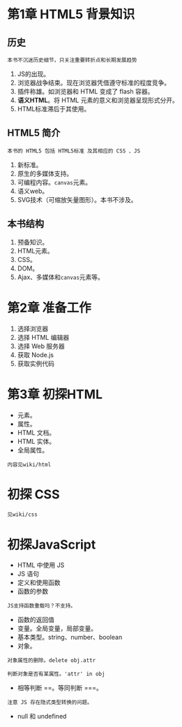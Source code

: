 # 第1章 HTML5 背景知识

## 历史

`本书不沉迷历史细节，只关注重要转折点和长期发展趋势`

1. JS的出现。
2. 浏览器战争结束。现在浏览器凭借遵守标准的程度竞争。
3. 插件称雄。如浏览器和 HTML 变成了 flash 容器。
4. **语义HTML**。将 HTML 元素的意义和浏览器呈现形式分开。
5. HTML标准滞后于其使用。

## HTML5 简介

`本书的 HTML5 包括 HTML5标准 及其相应的 CSS 、JS`

1. 新标准。
2. 原生的多媒体支持。
3. 可编程内容。`canvas`元素。
4. 语义web。
5. SVG技术（可缩放矢量图形）。本书不涉及。

## 本书结构

1. 预备知识。
2. HTML元素。
3. CSS。
4. DOM。
5. Ajax、多媒体和`canvas`元素等。

# 第2章 准备工作

1. 选择浏览器
2. 选择 HTML 编辑器
3. 选择 Web 服务器
4. 获取 Node.js
5. 获取实例代码

# 第3章 初探HTML

- 元素。
- 属性。
- HTML 文档。
- HTML 实体。
- 全局属性。

`内容见wiki/html`

# 初探 CSS

`见wiki/css`

# 初探JavaScript

- HTML 中使用 JS
- JS 语句
- 定义和使用函数
- 函数的参数

`JS支持函数重载吗？不支持。`

- 函数的返回值
- 变量。全局变量，局部变量。
- 基本类型。string、number、boolean
- 对象。

`对象属性的删除。delete obj.attr`

`判断对象是否有某属性。'attr' in obj`

- 相等判断 ==。等同判断 ===。

`注意 JS 存在隐式类型转换的问题。`

- null 和 undefined